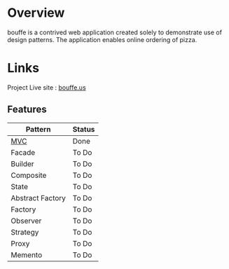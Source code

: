 ﻿# Overview

bouffe is a contrived web application created solely to demonstrate use of design patterns.
The application enables online ordering of pizza. 
# Links

Project Live site : [bouffe.us](https://bouffe.us)


## Features
|Pattern  |Status  |
|--|--|
|  [MVC](PatternDocs/MVC.md) |Done  |
|  Facade |To Do  |
|  Builder| To Do  |
|  Composite| To Do  |
|  State| To Do  |
|  Abstract Factory| To Do  |
|  Factory | To Do  |
|  Observer | To Do  |
|  Strategy| To Do  |
|  Proxy| To Do  |
|  Memento| To Do  |